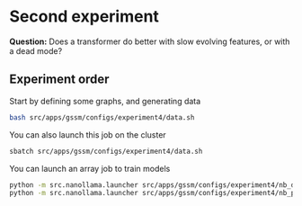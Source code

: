 # Second experiment

**Question:**
Does a transformer do better with slow evolving features, or with a dead mode?

## Experiment order
Start by defining some graphs, and generating data
```bash
bash src/apps/gssm/configs/experiment4/data.sh
```
You can also launch this job on the cluster
```bash
sbatch src/apps/gssm/configs/experiment4/data.sh
```

You can launch an array job to train models
```bash
python -m src.nanollama.launcher src/apps/gssm/configs/experiment4/nb_data.yaml
python -m src.nanollama.launcher src/apps/gssm/configs/experiment4/nb_params.yaml
```